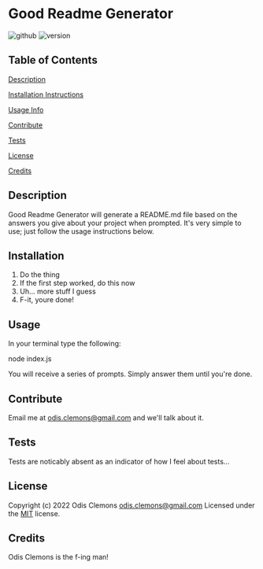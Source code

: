 # Good Readme Generator
  ![github](https://img.shields.io/badge/license-MIT-green) ![version](https://img.shields.io/badge/version-1.0.0-orange)

  ## Table of Contents
  >
  [Description](#description)

  [Installation Instructions](#installation)

  [Usage Info](#usage)

  [Contribute](#contribute)

  [Tests](#tests)

  [License](#license)

  [Credits](#credits)

  

  
  ## Description
Good Readme Generator will generate a README.md file based on the answers you give about your project when prompted. It's very simple to use; just follow the usage instructions below.



  ## Installation
1) Do the thing
2) If the first step worked, do this now
3) Uh... more stuff I guess
4) F-it, youre done!



  ## Usage
In your terminal type the following:

node index.js

You will receive a series of prompts.  Simply answer them until you're done.



  ## Contribute
Email me at odis.clemons@gmail.com and we'll talk about it.



  ## Tests
Tests are noticably absent as an indicator of how I feel about tests...


  ## License

Copyright (c) 2022 Odis Clemons odis.clemons@gmail.com Licensed under the [MIT](https://api.github.com/licenses/mit) license.

  ## Credits
Odis Clemons is the f-ing man!



  